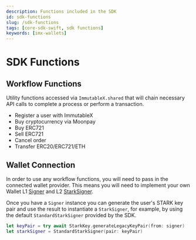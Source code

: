 ```yaml
---
description: Functions included in the SDK
id: sdk-functions
slug: /sdk-functions
tags: [core-sdk-swift, sdk functions]
keywords: [imx-wallets]
---
```


# SDK Functions

## Workflow Functions

Utility functions accessed via `ImmutableX.shared` that will chain necessary API calls to complete a process or perform a transaction.

- Register a user with ImmutableX
- Buy cryptocurrency via Moonpay
- Buy ERC721
- Sell ERC721
- Cancel order
- Transfer ERC20/ERC721/ETH

## Wallet Connection

In order to use any workflow functions, you will need to pass in the connected wallet provider. This means you will need to implement your own Wallet L1 [Signer](https://github.com/immutable/imx-core-sdk-swift/blob/main/Sources/ImmutableXCore/Signer.swift) and L2 [StarkSigner](https://github.com/immutable/imx-core-sdk-swift/blob/main/Sources/ImmutableXCore/Signer.swift).

Once you have a `Signer` instance you can generate the user's STARK key pair and use the result to instantiate a `StarkSigner`, for example, by using the default `StandardStarkSigner` provided by the SDK.

```swift
let keyPair = try await StarkKey.generateLegacyKeyPair(from: signer)
let starkSigner = StandardStarkSigner(pair: keyPair)
```
